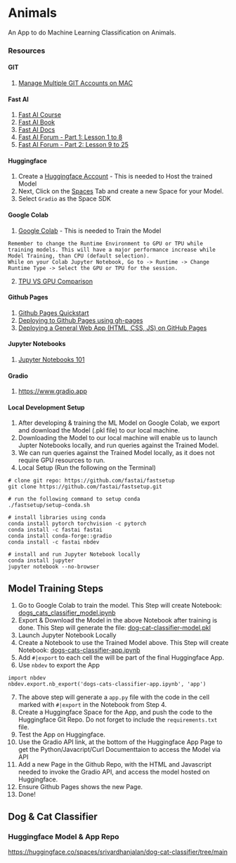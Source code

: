 # Animals
An App to do Machine Learning Classification on Animals. 

### Resources

#### GIT
1. [Manage Multiple GIT Accounts on MAC](https://blog.gitguardian.com/8-easy-steps-to-set-up-multiple-git-accounts/)
   
#### Fast AI
1. [Fast AI Course](https://course.fast.ai)
2. [Fast AI Book](https://github.com/fastai/fastbook/tree/master)
3. [Fast AI Docs](https://docs.fast.ai)
4. [Fast AI Forum - Part 1: Lesson 1 to 8](https://forums.fast.ai/t/lesson-1-official-topic/95287)
5. [Fast AI Forum - Part 2: Lesson 9 to 25](https://forums.fast.ai/t/lesson-9-official-topic/100562)

#### Huggingface
1. Create a [Huggingface Account](https://www.huggingface.co/) - This is needed to Host the trained Model
2. Next, Click on the [Spaces](https://huggingface.co/spaces) Tab and create a new Space for your Model.
3. Select `Gradio` as the Space SDK
   
#### Google Colab
1. [Google Colab](https://colab.research.google.com) - This is needed to Train the Model
```
Remember to change the Runtime Environment to GPU or TPU while training models. This will have a major performance increase while Model Training, than CPU (default selection).
While on your Colab Jupyter Notebook, Go to -> Runtime -> Change Runtime Type -> Select the GPU or TPU for the session.
```
2. [TPU VS GPU Comparison](https://www.datacamp.com/blog/tpu-vs-gpu-ai)

#### Github Pages
1. [Github Pages Quickstart](https://docs.github.com/en/pages/quickstart)
2. [Deploying to Github Pages using gh-pages](https://dev.to/scc33/deploying-to-github-pages-using-gh-pages-2d95)
3. [Deploying a General Web App (HTML, CSS, JS) on GitHub Pages](https://gist.github.com/promto-c/e46ca197f324a2148af919e18c18b5e6)

#### Jupyter Notebooks
1. [Jupyter Notebooks 101](https://www.kaggle.com/code/jhoward/jupyter-notebook-101)

#### Gradio
1. https://www.gradio.app

#### Local Development Setup
1. After developing & training the ML Model on Google Colab, we export and download the Model (.pkl file) to our local machine.
2. Downloading the Model to our local machine will enable us to launch Jupter Notebooks locally, and run queries against the Trained Model.
3. We can run queries against the Trained Model locally, as it does not require GPU resources to run. 
4. Local Setup (Run the following on the Terminal)
```
# clone git repo: https://github.com/fastai/fastsetup
git clone https://github.com/fastai/fastsetup.git

# run the following command to setup conda
./fastsetup/setup-conda.sh

# install libraries using conda
conda install pytorch torchvision -c pytorch
conda install -c fastai fastai  
conda install conda-forge::gradio
conda install -c fastai nbdev

# install and run Jupyter Notebook locally
conda install jupyter
jupyter notebook --no-browser
```

## Model Training Steps
1. Go to Google Colab to train the model. This Step will create Notebook: [dogs_cats_classifier_model.ipynb](https://huggingface.co/spaces/srivardhanjalan/dog-cat-classifier/blob/main/dogs_cats_classifier_model.ipynb)
2. Export & Download the Model in the above Notebook after training is done. This Step will generate the file: [dog-cat-classifier-model.pkl](https://huggingface.co/spaces/srivardhanjalan/dog-cat-classifier/blob/main/dog-cat-classifier-model.pkl)
3. Launch Jupyter Notebook Locally
4. Create a Notebook to use the Trained Model above. This Step will create Notebook: [dogs-cats-classifier-app.ipynb](https://huggingface.co/spaces/srivardhanjalan/dog-cat-classifier/blob/main/dogs-cats-classifier-app.ipynb)
5. Add `#|export` to each cell the will be part of the final Huggingface App.
6. Use `nbdev` to export the App 
```
import nbdev
nbdev.export.nb_export('dogs-cats-classifier-app.ipynb', 'app')
```
7. The above step will generate a `app.py` file with the code in the cell marked with `#|export` in the Notebook from Step 4.
8. Create a Huggingface Space for the App, and push the code to the Huggingface Git Repo. Do not forget to include the `requirements.txt` file.
9. Test the App on Huggingface.
10. Use the Gradio API link, at the bottom of the Huggingface App Page to get the Python/Javacript/Curl Documenttaion to access the Model via API
11. Add a new Page in the Github Repo, with the HTML and Javascript needed to invoke the Gradio API, and access the model hosted on Huggingface.
12. Ensure Github Pages shows the new Page.
13. Done!

## Dog & Cat Classifier
### Huggingface Model & App Repo
https://huggingface.co/spaces/srivardhanjalan/dog-cat-classifier/tree/main


